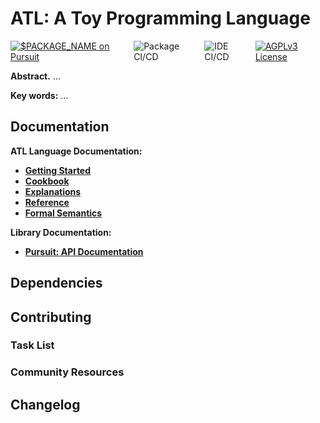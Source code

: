 # ATL: A Toy Programming Language

<div style="display: flex; flex-direction:row; gap: 0.5em; justify-content: start; align-items: start;">
  <a href="https://pursuit.purescript.org/packages/$PACKAGE_NAME">
    <img src="https://pursuit.purescript.org/packages/$PACKAGE_NAME/badge"
        alt="$PACKAGE_NAME on Pursuit">
    </img>
  </a>
  <a>
    <img alt="Package CI/CD"></img>
  </a>
  <a>
    <img alt="IDE CI/CD"></img>
  </a>
  <a href="LICENSE">
    <img alt="AGPLv3 License"></img>
  </a>
</div>

**Abstract.** ...

**Key words:** ...

## Documentation

**ATL Language Documentation:**
- **[Getting Started]()**
- **[Cookbook]()**
- **[Explanations]()**
- **[Reference]()**
- **[Formal Semantics]()**

**Library Documentation:**
- **[Pursuit: API Documentation]()**

<!-- ## Brief Language Tour

### Terms

### Types & Kinds

### Classes

### Modules -->

## Dependencies

## Contributing

### Task List

### Community Resources

## Changelog
